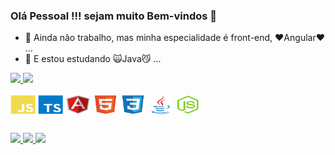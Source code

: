 ### Olá Pessoal !!! sejam muito Bem-vindos 👋



- 🔭 Ainda não trabalho, mas minha especialidade é front-end, ❤Angular❤ ...
- 🌱 E estou estudando 🙀Java😼 ...


<div>
  <a href="https://github.com/BielTsilva">
  <img height="180em" src="https://github-readme-stats.vercel.app/api?username=BielTsilva&show_icons=true&theme=dark&include_all_commits=true&count_private=true"/>
  <img height="180em" src="https://github-readme-stats.vercel.app/api/top-langs/?username=BielTsilva&layout=compact&langs_count=16&theme=dark"/>
</div>

<div style="display: inline-block"><br>
  <img align="center" alt="Biel-js" height="30" width="40" src="https://raw.githubusercontent.com/devicons/devicon/master/icons/javascript/javascript-plain.svg">
  <img align="center" alt="Biel-ts" height="30" width="40" src="https://raw.githubusercontent.com/devicons/devicon/master/icons/typescript/typescript-plain.svg">
  <img align="center" alt="Biel-angular" height="30" width="40" src="https://raw.githubusercontent.com/devicons/devicon/master/icons/angularjs/angularjs-original.svg">
  <img align="center" alt="Biel-HTML" height="30" width="40" src="https://raw.githubusercontent.com/devicons/devicon/master/icons/html5/html5-original.svg">
  <img align="center" alt="Biel-css" height="30" width="40" src="https://raw.githubusercontent.com/devicons/devicon/master/icons/css3/css3-original.svg">
  <img align="center" alt="Biel-java" height="30" width="40" src="https://raw.githubusercontent.com/devicons/devicon/master/icons/java/java-original.svg">
  <img align="center" alt="Biel-nodejs" height="30" width="40" src="https://raw.githubusercontent.com/devicons/devicon/master/icons/nodejs/nodejs-original.svg">
</div>

##

<div>
  <a href="https://www.linkedin.com/in/bieltsilva/" target="_blank"><img src="https://img.shields.io/badge/-LinkedIn-%230077b5?style=for-the-badge&logo=linkedin&logoColor=white" target="_blank">
  <a href="https://instagram.com/biel_tsilva" target="_blank"><img src="https://img.shields.io/badge/-Instagram-%23E4405F?style=for-the-badge&logo=instagram&logoColor=white">
   <a href="mailto:gelogabriel@gmail.com"><img src="https://img.shields.io/badge/-Gmail-D14836?style=for-the-badge&logo=gmail&logoColor=white">
</div>


